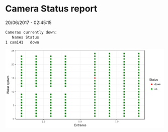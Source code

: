 Camera Status report
================
20/06/2017 - 02:45:15

    Cameras currently down:
       Names Status
    1 cam141   down

![](camreport_files/figure-markdown_github/unnamed-chunk-2-1.png)
